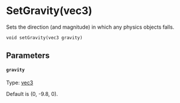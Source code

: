 # SetGravity(vec3)

Sets the direction (and magnitude) in which any physics objects falls.

```
void setGravity(vec3 gravity)
```

## Parameters

#### `gravity`
Type: [vec3](/MdDocs/Types/Vec3.md)

Default is (0, -9.8, 0).

